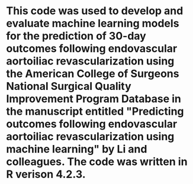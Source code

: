 # This code was used to develop and evaluate machine learning models for the prediction of 30-day outcomes following endovascular aortoiliac revascularization using the American College of Surgeons National Surgical Quality Improvement Program Database in the manuscript entitled "Predicting outcomes following endovascular aortoiliac revascularization using machine learning" by Li and colleagues. The code was written in R verison 4.2.3.
